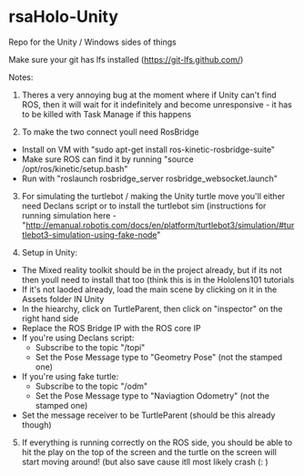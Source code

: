 # rsaHolo-Unity
Repo for the Unity / Windows sides of things

Make sure your git has lfs installed (https://git-lfs.github.com/)

Notes:
1. Theres a very annoying bug at the moment where if Unity can't find ROS, then it will wait for it indefinitely and become unresponsive - it has to be killed with Task Manage if this happens

2. To make the two connect youll need RosBridge 
  - Install on VM with "sudo apt-get install ros-kinetic-rosbridge-suite"
  - Make sure ROS can find it by running  "source /opt/ros/kinetic/setup.bash"
  - Run with "roslaunch rosbridge_server rosbridge_websocket.launch"
3. For simulating the turtlebot / making the Unity turtle move you'll either need Declans script or to install the turtlebot sim (instructions for running simulation here - "http://emanual.robotis.com/docs/en/platform/turtlebot3/simulation/#turtlebot3-simulation-using-fake-node"

4. Setup in Unity:
 - The Mixed reality toolkit should be in the project already, but if its not then youll need to install that too (think this is in the Hololens101 tutorials
 - If it's not laoded already, load the main scene by clicking on it in the Assets folder IN Unity
 - In the hiearchy, click on TurtleParent, then click on "inspector" on the right hand side
 - Replace the ROS Bridge IP with the ROS core IP
 - If you're using Declans script: 
      - Subscribe to the topic "/topi"
      - Set the Pose Message type to "Geometry Pose" (not the stamped one)
 - If you're using fake turtle: 
      - Subscribe to the topic "/odm"
      - Set the Pose Message type to "Naviagtion Odometry" (not the stamped one)
 - Set the message receiver to be TurtleParent (should be this already though)
 
 5. If everything is running correctly on the ROS side, you should be able to hit the play on the top of the screen and the turtle on the screen will start moving around! (but also save cause itll most likely crash (: )
